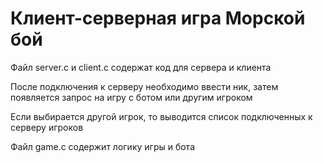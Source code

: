 # Клиент-серверная игра Морской бой 

Файл server.c и client.c содержат код для сервера и клиента 

После подключения к серверу необходимо ввести ник, затем появляется запрос на игру с ботом или другим игроком

Если выбирается другой игрок, то выводится список подключенных к серверу игроков

Файл game.c содержит логику игры и бота
